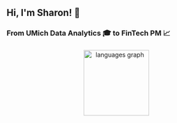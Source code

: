 
<h2 align="left">Hi, I'm Sharon! 👋 </h2>

###

<h3 align="left"> From UMich Data Analytics 🎓 to FinTech PM 📈 </h3>

###

<div align="center">
  <img src="https://github-readme-stats.vercel.app/api/top-langs?locale=en&hide_title=false&layout=compact&card_width=320&langs_count=5&theme=dracula&hide_border=false&username=sharonma1218" height="150" alt="languages graph"  />
</div>

###
